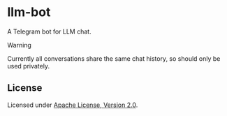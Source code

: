 # llm-bot

A Telegram bot for LLM chat.

> [!WARNING]  
> Currently all conversations share the same chat history, so should only be used privately.

## License

Licensed under [Apache License, Version 2.0](LICENSE).
